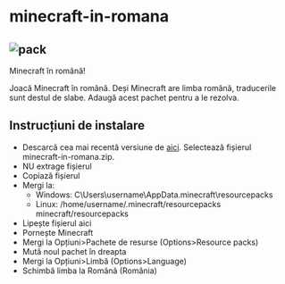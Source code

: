 # minecraft-in-romana

![pack](https://user-images.githubusercontent.com/74449186/137755503-8a5a0b34-1d68-42e5-b180-fa3e10cc4b8c.png)
---
Minecraft în română!

Joacă Minecraft în română. Deși Minecraft are limba română, traducerile sunt destul de slabe. Adaugă acest pachet pentru a le rezolva.

## Instrucțiuni de instalare
* Descarcă cea mai recentă versiune de [aici](https://github.com/Gugalcrom-net/minecraft-in-romana/releases). Selectează fișierul minecraft-in-romana.zip.
* NU extrage fișierul
* Copiază fișierul
* Mergi la:
  * Windows: C\Users\username\AppData\.minecraft\resourcepacks
  * Linux: /home/username/.minecraft/resourcepacks
minecraft/resourcepacks
* Lipește fișierul aici
* Pornește Minecraft
* Mergi la Opțiuni>Pachete de resurse (Options>Resource packs)
* Mutâ noul pachet în dreapta
* Mergi la Opțiuni>Limbă (Options>Language)
* Schimbă limba la Română (România)
